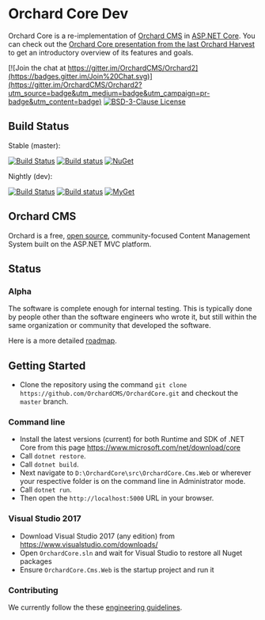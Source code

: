 # Orchard Core Dev

Orchard Core is a re-implementation of [Orchard CMS](https://github.com/OrchardCMS/Orchard) in [ASP.NET Core](http://www.asp.net/vnext). You can check out the [Orchard Core presentation from the last Orchard Harvest](https://www.youtube.com/watch?v=TK6a_HfD0O8) to get an introductory overview of its features and goals.

[![Join the chat at https://gitter.im/OrchardCMS/Orchard2](https://badges.gitter.im/Join%20Chat.svg)](https://gitter.im/OrchardCMS/Orchard2?utm_source=badge&utm_medium=badge&utm_campaign=pr-badge&utm_content=badge)
[![BSD-3-Clause License](https://img.shields.io/badge/license-BSD--3--Clause-blue.svg)](https://github.com/OrchardCMS/OrchardCore/blob/master/LICENSE.txt)

## Build Status

Stable (master): 

[![Build Status](https://img.shields.io/travis/OrchardCMS/OrchardCore.svg?label=travis-ci&branch=master&style=flat-square)](https://travis-ci.org/OrchardCMS/OrchardCore/branches)
[![Build status](https://img.shields.io/appveyor/ci/alexbocharov/orchard2/master.svg?label=appveyor&style=flat-square)](https://ci.appveyor.com/project/alexbocharov/orchard2/branch/master)
[![NuGet](https://img.shields.io/nuget/v/OrchardCore.Application.Cms.Targets.svg)](https://www.nuget.org/packages/OrchardCore.Application.Cms.Targets)

Nightly (dev): 

[![Build Status](https://img.shields.io/travis/OrchardCMS/OrchardCore.svg?label=travis-ci&branch=dev&style=flat-square)](https://travis-ci.org/OrchardCMS/OrchardCore/branches)
[![Build status](https://img.shields.io/appveyor/ci/alexbocharov/orchard2/dev.svg?label=appveyor&style=flat-square)](https://ci.appveyor.com/project/alexbocharov/orchard2/branch/dev)
[![MyGet](https://img.shields.io/myget/orchardcore-preview/vpre/OrchardCore.Application.Cms.Targets.svg)](https://myget.org/feed/orchardcore-preview/package/nuget/OrchardCore.Application.Cms.Targets)

## Orchard CMS

Orchard is a free, [open source](https://github.com/OrchardCMS/Orchard), community-focused Content Management System built on the ASP.NET MVC platform.

## Status

### Alpha

The software is complete enough for internal testing. This is typically done by people other than the software engineers who wrote it, but still within the same organization or community that developed the software. 

Here is a more detailed [roadmap](https://github.com/OrchardCMS/OrchardCore/wiki/Roadmap).

## Getting Started

- Clone the repository using the command `git clone https://github.com/OrchardCMS/OrchardCore.git` and checkout the `master` branch. 

### Command line

- Install the latest versions (current) for both Runtime and SDK of .NET Core from this page https://www.microsoft.com/net/download/core
- Call `dotnet restore`.
- Call `dotnet build`.
- Next navigate to `D:\OrchardCore\src\OrchardCore.Cms.Web` or wherever your respective folder is on the command line in Administrator mode.
- Call `dotnet run`.
- Then open the `http://localhost:5000` URL in your browser.

### Visual Studio 2017

- Download Visual Studio 2017 (any edition) from https://www.visualstudio.com/downloads/
- Open `OrchardCore.sln` and wait for Visual Studio to restore all Nuget packages
- Ensure `OrchardCore.Cms.Web` is the startup project and run it

### Contributing

We currently follow the these [engineering guidelines](https://github.com/OrchardCMS/OrchardCore/wiki/Engineering-Guidelines).
